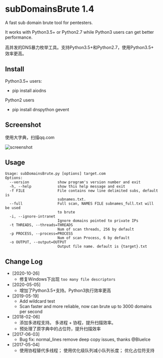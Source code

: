 # subDomainsBrute 1.4 #

A fast sub domain brute tool for pentesters.

It works with Python3.5+ or Python2.7 while Python3 users can get better performance.

高并发的DNS暴力枚举工具。支持Python3.5+和Python2.7，使用Python3.5+ 效率更高。


## Install ##
Python3.5+ users:

* pip install aiodns

Python2 users 

* pip install dnspython gevent

## Screenshot ##

使用大字典，扫描qq.com

![screenshot](screenshot.png)

## Usage ##

	Usage: subDomainsBrute.py [options] target.com
	Options:
	  --version             show program's version number and exit
	  -h, --help            show this help message and exit
	  -f FILE               File contains new line delimited subs, default is
	                        subnames.txt.
	  --full                Full scan, NAMES FILE subnames_full.txt will be used
	                        to brute
	  -i, --ignore-intranet
	                        Ignore domains pointed to private IPs
	  -t THREADS, --threads=THREADS
	                        Num of scan threads, 256 by default
	  -p PROCESS, --process=PROCESS
	                        Num of scan Process, 6 by default
	  -o OUTPUT, --output=OUTPUT
	                        Output file name. default is {target}.txt

## Change Log 

* [2020-10-26]
  * 修复Windows下出现 `too many file descriptors`
* [2020-05-05]
  * 增加了Python3.5+支持。Python3执行效率更高
* [2019-05-19] 
  * Add wildcard test
  * Scan faster and more reliable, now can brute up to 3000 domains per second
* [2018-02-06] 
  * 添加多进程支持。 多进程 + 协程，提升扫描效率。 
  * 预处理了原字典中的占位符，提升扫描效率
* [2017-06-03] 
  * Bug fix: normal_lines remove deep copy issues, thanks @BlueIce
* [2017-05-04] 
  * 使用协程替代多线程； 使用优化级队列减小队列长度； 优化占位符支持


